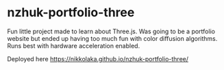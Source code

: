 # nzhuk-portfolio-three
Fun little project made to learn about Three.js. Was going to be a portfolio website but ended up having too much fun with color diffusion algorithms. Runs best with hardware acceleration enabled.

Deployed here https://nikkolaka.github.io/nzhuk-portfolio-three/
